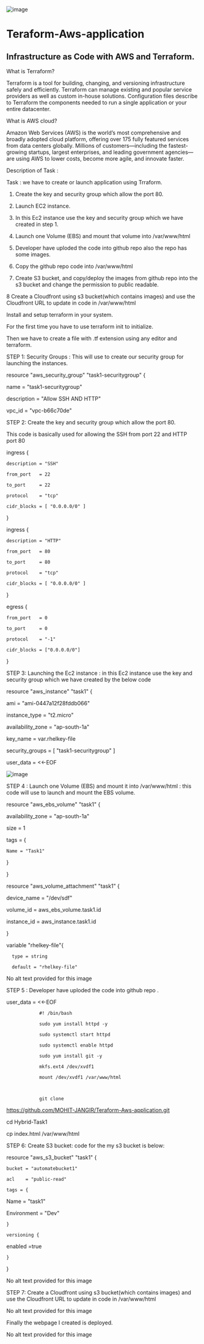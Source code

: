 ![image](images.jpeg)

# Teraform-Aws-application
## Infrastructure as Code with AWS and Terraform.
What is Terraform?

Terraform is a tool for building, changing, and versioning infrastructure safely and efficiently. Terraform can manage existing and popular service providers as well as custom in-house solutions. Configuration files describe to Terraform the components needed to run a single application or your entire datacenter.

What is AWS cloud?

Amazon Web Services (AWS) is the world’s most comprehensive and broadly adopted cloud platform, offering over 175 fully featured services from data centers globally. Millions of customers—including the fastest-growing startups, largest enterprises, and leading government agencies—are using AWS to lower costs, become more agile, and innovate faster.

Description of Task :

Task : we have to create or launch application using Trraform.

1. Create the key and security group which allow the port 80.

2. Launch EC2 instance.

3. In this Ec2 instance use the key and security group which we have created in step 1.

4. Launch one Volume (EBS) and mount that volume into /var/www/html

5. Developer have uploded the code into github repo also the repo has some images.

6. Copy the github repo code into /var/www/html

7. Create S3 bucket, and copy/deploy the images from github repo into the s3 bucket and change the permission to public readable.

8 Create a Cloudfront using s3 bucket(which contains images) and use the Cloudfront URL to update in code in /var/www/html

Install and setup terraform in your system.

For the first time you have to use terraform init to initialize.

Then we have to create a file with .tf extension using any editor and terraform.

STEP 1: Security Groups : This will use to create our security group for launching the instances.

resource "aws_security_group" "task1-securitygroup" {

  name        = "task1-securitygroup"

  description = "Allow SSH AND HTTP"

  vpc_id      = "vpc-b66c70de"

STEP 2: Create the key and security group which allow the port 80.

This code is basically used for allowing the SSH from port 22 and HTTP port 80

  ingress {

    description = "SSH"

    from_port   = 22

    to_port     = 22

    protocol    = "tcp"

    cidr_blocks = [ "0.0.0.0/0" ]

  }

  ingress {

    description = "HTTP"

    from_port   = 80

    to_port     = 80

    protocol    = "tcp"

    cidr_blocks = [ "0.0.0.0/0" ]

  }

  egress {

    from_port   = 0

    to_port     = 0

    protocol    = "-1"

    cidr_blocks = ["0.0.0.0/0"]

  }

STEP 3: Launching the Ec2 instance : in this Ec2 instance use the key and security group which we have created by the below code

resource "aws_instance" "task1" {

  ami           = "ami-0447a12f28fddb066"

  instance_type = "t2.micro"

  availability_zone = "ap-south-1a"

  key_name      = var.rhelkey-file

  security_groups = [ "task1-securitygroup" ]

  user_data = <<-EOF

![image](https://user-images.githubusercontent.com/61896468/88801707-b09d0900-d1c7-11ea-8283-7c1f236a3672.png) 

STEP 4 :  Launch one Volume (EBS) and mount it into /var/www/html : this code will use to launch and mount the EBS volume.

resource "aws_ebs_volume" "task1" {

  availability_zone = "ap-south-1a"

  size              = 1

  tags = {

    Name = "Task1"

  }

}

resource "aws_volume_attachment" "task1" {

 device_name = "/dev/sdf"

 volume_id = aws_ebs_volume.task1.id

 instance_id = aws_instance.task1.id

}

variable "rhelkey-file"{

      type = string

      default = "rhelkey-file"

No alt text provided for this image

STEP 5 : Developer have uploded the code into github repo .

 user_data = <<-EOF

                #! /bin/bash

                sudo yum install httpd -y

                sudo systemctl start httpd

                sudo systemctl enable httpd

                sudo yum install git -y

                mkfs.ext4 /dev/xvdf1

                mount /dev/xvdf1 /var/www/html

                

                git clone 

https://github.com/MOHIT-JANGIR/Teraform-Aws-application.git

cd Hybrid-Task1

cp index.html /var/www/html

             

 STEP 6: Create S3 bucket: code for the my s3 bucket is below:

resource "aws_s3_bucket" "task1" {

    bucket = "automatebucket1"

    acl    = "public-read"

    tags = {

Name    = "task1"

Environment = "Dev"

    }

    versioning {

enabled =true

    }

}

No alt text provided for this image

STEP 7:  Create a Cloudfront using s3 bucket(which contains images) and use the Cloudfront URL to update in code in /var/www/html

No alt text provided for this image

Finally the webpage I created is deployed.

No alt text provided for this image

